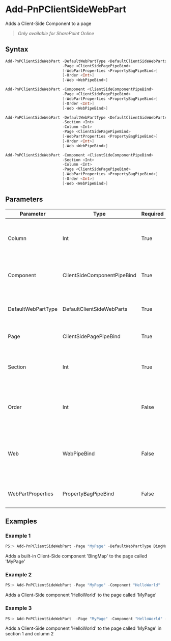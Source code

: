# Add-PnPClientSideWebPart
Adds a Client-Side Component to a page
>*Only available for SharePoint Online*
## Syntax
```powershell
Add-PnPClientSideWebPart -DefaultWebPartType <DefaultClientSideWebParts>
                         -Page <ClientSidePagePipeBind>
                         [-WebPartProperties <PropertyBagPipeBind>]
                         [-Order <Int>]
                         [-Web <WebPipeBind>]
```


```powershell
Add-PnPClientSideWebPart -Component <ClientSideComponentPipeBind>
                         -Page <ClientSidePagePipeBind>
                         [-WebPartProperties <PropertyBagPipeBind>]
                         [-Order <Int>]
                         [-Web <WebPipeBind>]
```


```powershell
Add-PnPClientSideWebPart -DefaultWebPartType <DefaultClientSideWebParts>
                         -Section <Int>
                         -Column <Int>
                         -Page <ClientSidePagePipeBind>
                         [-WebPartProperties <PropertyBagPipeBind>]
                         [-Order <Int>]
                         [-Web <WebPipeBind>]
```


```powershell
Add-PnPClientSideWebPart -Component <ClientSideComponentPipeBind>
                         -Section <Int>
                         -Column <Int>
                         -Page <ClientSidePagePipeBind>
                         [-WebPartProperties <PropertyBagPipeBind>]
                         [-Order <Int>]
                         [-Web <WebPipeBind>]
```


## Parameters
Parameter|Type|Required|Description
---------|----|--------|-----------
|Column|Int|True|Sets the column where to insert the WebPart control.|
|Component|ClientSideComponentPipeBind|True|Specifies the component instance or Id to add.|
|DefaultWebPartType|DefaultClientSideWebParts|True|Defines a default WebPart type to insert.|
|Page|ClientSidePagePipeBind|True|The name of the page.|
|Section|Int|True|Sets the section where to insert the WebPart control.|
|Order|Int|False|Sets the order of the WebPart control. (Default = 1)|
|Web|WebPipeBind|False|The web to apply the command to. Omit this parameter to use the current web.|
|WebPartProperties|PropertyBagPipeBind|False|The properties of the WebPart|
## Examples

### Example 1
```powershell
PS:> Add-PnPClientSideWebPart -Page "MyPage" -DefaultWebPartType BingMap
```
Adds a built-in Client-Side component 'BingMap' to the page called 'MyPage'

### Example 2
```powershell
PS:> Add-PnPClientSideWebPart -Page "MyPage" -Component "HelloWorld"
```
Adds a Client-Side component 'HelloWorld' to the page called 'MyPage'

### Example 3
```powershell
PS:> Add-PnPClientSideWebPart  -Page "MyPage" -Component "HelloWorld" -Section 1 -Column 2
```
Adds a Client-Side component 'HelloWorld' to the page called 'MyPage' in section 1 and column 2
